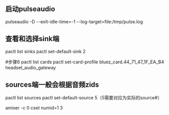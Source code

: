 

## 启动pulseaudio 
pulseaudio -D  --exit-idle-time=-1  --log-target=file:/tmp/pulse.log



## 查看和选择sink端

pactl list sinks
pactl set-default-sink 2

#步骤6
pactl list cards
pactl set-card-profile bluez_card.44_71_47_1F_EA_B4 headset_audio_gateway

## sources端一般会根据音频zids

pactl list sources
pactl set-default-source 5（5需要对应为实际的source#）

amixer -c 0 cset numid=1 3